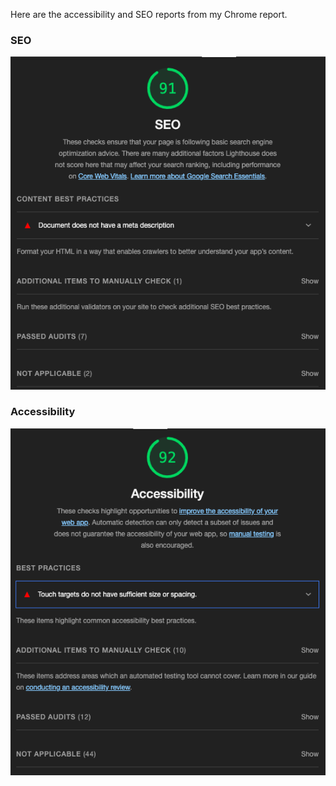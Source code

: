 Here are the accessibility and SEO reports from my Chrome report. 
### SEO 
![SEO](Screen%20Shot%202024-09-08%20at%2012.08.59%20PM.png)

### Accessibility
![Accessibility](Screen%20Shot%202024-09-08%20at%2012.08.51%20PM.png) 
